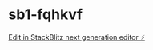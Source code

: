 # sb1-fqhkvf

[Edit in StackBlitz next generation editor ⚡️](https://stackblitz.com/~/github.com/neoxtt/sb1-fqhkvf)